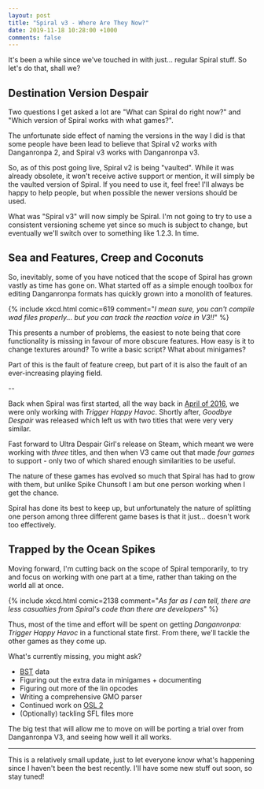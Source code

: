 ```yaml
---
layout: post
title: "Spiral v3 - Where Are They Now?"
date: 2019-11-18 10:28:00 +1000
comments: false
---
```


It's been a while since we've touched in with just... regular Spiral stuff. So let's do that, shall we?

<!-- more -->

## Destination Version Despair

Two questions I get asked a lot are "What can Spiral do right now?" and "Which version of Spiral works with what games?".

The unfortunate side effect of naming the versions in the way I did is that some people have been lead to believe that Spiral v2 works with Danganronpa 2, and Spiral v3 works with Danganronpa v3.

So, as of this post going live, Spiral v2 is being "vaulted". While it was already obsolete, it won't receive active support or mention, it will simply be the vaulted version of Spiral. If you need to use it, feel free! I'll always be happy to help people, but when possible the newer versions should be used.

What was "Spiral v3" will now simply be Spiral. I'm not going to try to use a consistent versioning scheme yet since so much is subject to change, but eventually we'll switch over to something like 1.2.3. In time.

## Sea and Features, Creep and Coconuts

So, inevitably, some of you have noticed that the scope of Spiral has grown vastly as time has gone on. What started off as a simple enough toolbox for editing Danganronpa formats has quickly grown into a monolith of features. 

{% include xkcd.html comic=619 comment="*I mean sure, you can't compile wad files properly... but you can track the reaction voice in V3!!*" %}

This presents a number of problems, the easiest to note being that core functionality is missing in favour of more obscure features. How easy is it to change textures around? To write a basic script? What about minigames?

Part of this is the fault of feature creep, but part of it is also the fault of an ever-increasing playing field.

--

Back when Spiral was first started, all the way back in [April of 2016](https://github.com/UnderMybrella/Spiral/commit/33ba55337f03520e8795c828ea3092c1e938a12a), we were only working with *Trigger Happy Havoc*. Shortly after, *Goodbye Despair* was released which left us with two titles that were very very similar.

Fast forward to Ultra Despair Girl's release on Steam, which meant we were working with *three* titles, and then when V3 came out that made *four games* to support - only two of which shared enough similarities to be useful.

The nature of these games has evolved so much that Spiral has had to grow with them, but unlike Spike Chunsoft I am but one person working when I get the chance. 

Spiral has done its best to keep up, but unfortunately the nature of splitting one person among three different game bases is that it just... doesn't work too effectively.

## Trapped by the Ocean Spikes

Moving forward, I'm cutting back on the scope of Spiral temporarily, to try and focus on working with one part at a time, rather than taking on the world all at once.

{% include xkcd.html comic=2138 comment="*As far as I can tell, there are less casualties from Spiral's code than there are developers*" %}

Thus, most of the time and effort will be spent on getting *Danganronpa: Trigger Happy Havoc* in a functional state first. From there, we'll tackle the other games as they come up.

What's currently missing, you might ask?

- [BST](https://wiki.spiralframework.info/wiki/Binary_Spiral_Template) data
- Figuring out the extra data in minigames + documenting
- Figuring out more of the lin opcodes
- Writing a comprehensive GMO parser
- Continued work on [OSL 2](/2019/06-Death-To-OSL)
- (Optionally) tackling SFL files more

The big test that will allow me to move on will be porting a trial over from Danganronpa V3, and seeing how well it all works.

---

This is a relatively small update, just to let everyone know what's happening since I haven't been the best recently. I'll have some new stuff out soon, so stay tuned!